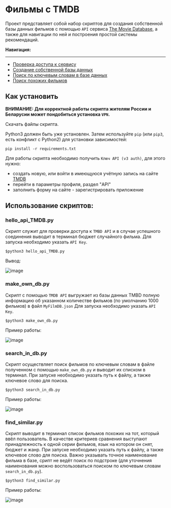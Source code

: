 # Фильмы с TMDB

Проект представляет собой набор скриптов для создания собственной базы данных фильмов с помощью `API` сервиса [The Movie Database](https://www.themoviedb.org/), а также для навигации по ней и построения простой системы рекомендаций.

**Навигация:**
***
* [Проверка доступа к сервису](#hello_api_tmdbpy)
* [Создание собственной базы данных](#make_own_dbpy)
* [Поиск по ключевым словам в базе данных](#search_in_dbpy)
* [Поиск похожих фильмов](#find_similarpy)


## Как установить
**ВНИМАНИЕ: Для корректной работы скрипта жителям России и Беларусии может пондобиться установка `VPN`.**

Скачать файлы скрипта.

Python3 должен быть уже установлен. 
Затем используйте `pip` (или `pip3`, есть конфликт с Python2) для установки зависимостей:
```
pip install -r requirements.txt
```
Для работы скрипта необходимо получить `Ключ API (v3 auth)`, для этого нужно:
* создать новую, или войти в имеющуюся учётную запись на сайте  [TMDB](https://www.themoviedb.org/)
* перейти в параметры профиля, раздел "API"
* заполнить форму на сайте - зарегистрировать приложение

## Использование скриптов:

### hello_api_TMDB.py

Скрипт служит для проверки доступа к `TMBD API` и в случае успешного соединения выводит в терминал бюджет случайного фильма.
Для запуска необходимо указать `API Key`.
```
$python3 hello_api_TMDB.py
```
Вывод:

![image](https://user-images.githubusercontent.com/67222917/210055851-ff0860b7-ea2d-455b-8813-e61fd8e085a2.png)


### make_own_db.py
Скрипт с помощью `TMDB API` выгружает из базы данных TMBD полную информацию об указанном количестве фильмов (по умолчанию 1000 фильмов) в файл `MyFilmDB.json`
Для запуска необходимо указать `API Key`.

```
$python3 make_own_db.py
```
Пример работы:

![image](https://user-images.githubusercontent.com/67222917/210054875-63ce84e8-84cc-4472-82a1-0af0394b8871.png)

### search_in_db.py

Скрипт осуществляет поиск фильмов по ключевым словам в файле полученном с помощью `make_own_db.py` и выводит их списком в терминал.
При запуске необходимо указать путь к файлу, а также ключевое слово для поиска.
```
$python3 search_in_db.py
```

Пример работы:

![image](https://user-images.githubusercontent.com/67222917/210057747-d3eefb4b-88a9-4b61-a0e2-40265ef533eb.png)

### find_similar.py

Скрипт выводит в терминал список фильмов похожих на тот, который ввёл пользователь. В качестве критериев сравнения выступают принадлежность к одной серии фильмов, язык на котором он снят, бюджет и жанр.
При запуске необходимо указать путь к файлу, а также ключевое слово для поиска.
Важно указывать точное наименование фильма в базе, срипт не ведёт поиск по подстроке (для уточнения наименования можно воспользоваться поиском по ключевым словам `search_in_db.py`).
```
$python3 find_similar.py
```

Пример работы:

![image](https://user-images.githubusercontent.com/67222917/210059574-a0e8b7d1-2450-43ba-8f0f-02faa2e4e83a.png)






